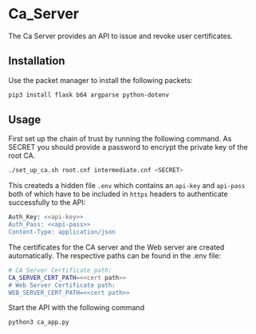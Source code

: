 # Ca_Server
The Ca Server provides an API to issue and revoke user certificates.

## Installation
Use the packet manager to install the following packets:

```bash
pip3 install flask b64 argparse python-dotenv
```
## Usage
First set up the chain of trust by running the following command. As SECRET you should provide a password to encrypt the private key of the root CA.

```bash
./set_up_ca.sh root.cnf intermediate.cnf <SECRET>
```

This createds a hidden file $\texttt{.env}$ which contains an $\texttt{api-key}$ and $\texttt{api-pass}$ both of which have to be included in $\texttt{https}$ headers to authenticate successfully to the API:

```bash
Auth_Key: <<api-key>>
Auth_Pass: <<api-pass>>
Content-Type: application/json
```

The certificates for the CA server and the Web server are created automatically.
The respective paths can be found in the .env file:

 ```bash
 # CA Server Certificate path:
CA_SERVER_CERT_PATH=<<cert path>>
# Web Server Certificate path:
WEB_SERVER_CERT_PATH=<<cert path>>
 ```


Start the API with the following command

```bash
python3 ca_app.py
```
